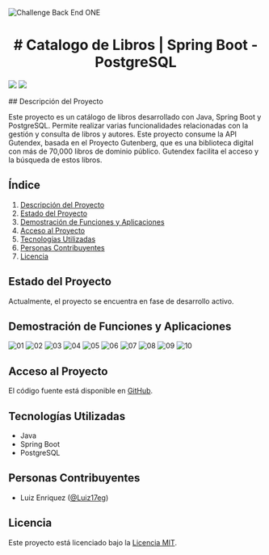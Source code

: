 ![Challenge Back End ONE](https://miro.medium.com/v2/resize:fit:1140/1*olEe-YQm7qfpwa3iWOrTPw.jpeg)
<h1 align="center"> # Catalogo de Libros | Spring Boot - PostgreSQL </h1>
<p align="left">
   <img src="https://img.shields.io/badge/STATUS-EN%20DESAROLLO-green">
   <img src="https://img.shields.io/badge/Licencia-MIT-brightgreen">
</p>
## Descripción del Proyecto

Este proyecto es un catálogo de libros desarrollado con Java, Spring Boot y PostgreSQL. Permite realizar varias funcionalidades relacionadas con la gestión y consulta de libros y autores. Este proyecto consume la API Gutendex, basada en el Proyecto Gutenberg, que es una biblioteca digital con más de 70,000 libros de dominio público. Gutendex facilita el acceso y la búsqueda de estos libros.

## Índice

1. [Descripción del Proyecto](#descripción-del-proyecto)
2. [Estado del Proyecto](#estado-del-proyecto)
3. [Demostración de Funciones y Aplicaciones](#demostración-de-funciones-y-aplicaciones)
4. [Acceso al Proyecto](#acceso-al-proyecto)
5. [Tecnologías Utilizadas](#tecnologías-utilizadas)
6. [Personas Contribuyentes](#personas-contribuyentes)
7. [Licencia](#licencia)

## Estado del Proyecto

Actualmente, el proyecto se encuentra en fase de desarrollo activo.

## Demostración de Funciones y Aplicaciones

![01](https://github.com/Luiz17eg/literatura/assets/85706841/127e6068-470b-4ee5-8a28-8b6cd58c8adf)
![02](https://github.com/Luiz17eg/literatura/assets/85706841/958791aa-213a-4a49-98b4-2d025316c744)
![03](https://github.com/Luiz17eg/literatura/assets/85706841/f4380689-b3bd-4e69-b040-6a3cbb050baf)
![04](https://github.com/Luiz17eg/literatura/assets/85706841/8d0d48a9-877f-4e59-923e-d971ba8cc67f)
![05](https://github.com/Luiz17eg/literatura/assets/85706841/4c89bd50-644e-4722-b5fc-62bdebc9b6cb)
![06](https://github.com/Luiz17eg/literatura/assets/85706841/7b54eb5b-6265-4b6a-823a-b27cddcf82c3)
![07](https://github.com/Luiz17eg/literatura/assets/85706841/a9ce6eda-f669-40e0-9a18-8ba13f1bd1cb)
![08](https://github.com/Luiz17eg/literatura/assets/85706841/ea3be119-4361-4c0d-8960-7069b430e271)
![09](https://github.com/Luiz17eg/literatura/assets/85706841/0aaa913c-2968-4348-879c-33c7fe6ba0fb)
![10](https://github.com/Luiz17eg/literatura/assets/85706841/4e3c6053-61d5-436a-8d1a-9edc101f00e9)


## Acceso al Proyecto

El código fuente está disponible en [GitHub](https://github.com/Luiz17eg/literatura/).

## Tecnologías Utilizadas

- Java
- Spring Boot
- PostgreSQL

## Personas Contribuyentes

- Luiz Enriquez ([@Luiz17eg](https://github.com/Luiz17eg))

## Licencia

Este proyecto está licenciado bajo la [Licencia MIT](https://github.com/Luiz17eg/literatura/blob/main/LICENSE).
